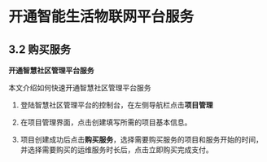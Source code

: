 # 开通智能生活物联网平台服务

## 3.2 购买服务

**开通智慧社区管理平台服务**

本文介绍如何快速开通智慧社区管理平台服务

1. 登陆智慧社区管理平台的控制台，在左侧导航栏点击**项目管理**

2. 在项目管理界面，点击创建填写所需的项目基本信息。

3. 项目创建成功后点击**购买服务**，选择需要购买服务的项目和服务开始的时间，并选择需要购买的运维服务时长后，点击立即购买完成支付。

